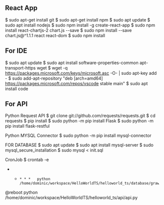 React App
---------
$ sudo apt-get install git
$ sudo apt-get install npm
$ sudo apt update
$ sudo apt install nodejs
$ sudo npm install -g create-react-app
$ sudo npm install react-chartjs-2 chart.js --save
$ sudo npm install --save chart.js@^1.1.1 react react-dom
$ sudo npm install

For IDE
--------
$ sudo apt update
$ sudo apt install software-properties-common apt-transport-https wget
$ wget -q https://packages.microsoft.com/keys/microsoft.asc -O- | sudo apt-key add -
$ sudo add-apt-repository "deb [arch=amd64] https://packages.microsoft.com/repos/vscode stable main"
$ sudo apt install code


For API
-------
Python Request API
$ git clone git://github.com/requests/requests.git
$ cd requests
$ pip install 
$ sudo python -m pip install Flask
$ sudo python -m pip install flask-restful

Python MYSQL Connector
$ sudo python -m pip install mysql-connector

FOR DATABASE
$ sudo apt update
$ sudo apt install mysql-server
$ sudo mysql_secure_installation
$ sudo mysql < init.sql

CronJob
$ crontab -e
  * *     * * *   python /home/dominic/workspace/HelloWorldTS/helloworld_ts/database/grawler.py
  @reboot         python /home/dominic/workspace/HelloWorldTS/helloworld_ts/api/api.py
